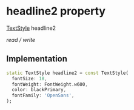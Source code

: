 


# headline2 property







[TextStyle](https://api.flutter.dev/flutter/painting/TextStyle-class.html) headline2
  
_<span class="feature">read / write</span>_






## Implementation

```dart
static TextStyle headline2 = const TextStyle(
  fontSize: 18,
  fontWeight: FontWeight.w600,
  color: blackPrimary,
  fontFamily: 'OpenSans',
);
```







